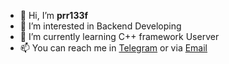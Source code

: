 - 👋 Hi, I’m **prr133f**
- 👀 I’m interested in Backend Developing
- 🌱 I’m currently learning C++ framework Userver
- 📫 You can reach me in [Telegram](https://t.me/prr133f) or via [Email](mailto:prr133f@margined.studio)
